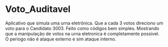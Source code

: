 # Voto_Auditavel
Aplicativo que simula uma urna eletrônica. Que a cada 3 votos direciono um voto para o Candidato 3003. Feito como códigos bem simples. 
Mostrando que a manipulação de votos na urna eletronica é completamente possivel. O periogo não é ataque externo e sim ataque interno. 
